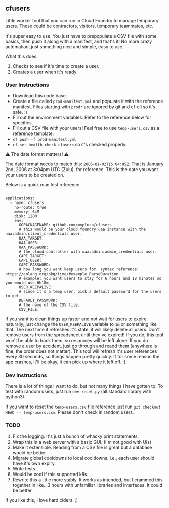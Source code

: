 ## cfusers

Little worker tool that you can run in Cloud Foundry to manage temporary users. These could be contractors, visitors, temporary teammates, etc.

It's super easy to use. You just have to prepopulate a CSV file with some basics, then push it along with a manifest, and that's it! No more crazy automation, just something nice and simple, easy to use.

What this does:

1. Checks to see if it's time to create a user.
1. Creates a user when it's ready

### User Instructions

* Download this code base.
* Create a file called `prod-manifest.yml` and populate it with the reference manifest. Files starting with `prod*` are ignored by git and cf-cli so it's safe. :)
* Fill out the environment variables. Refer to the reference below for specifics.
* Fill out a CSV file with your users! Feel free to use `temp-users.csv` as a reference template.
* `cf push -f prod-manifest.yml`
* `cf set-health-check cfusers` so it's checked properly.

:warning: The date format matters! :warning:

The date format needs to match this: `2006-01-02T15:04:05Z`. That is January 2nd, 2006 at 3:04pm UTC (Zulu), for reference. This is the date you want your users to be created on.

Below is a quick manifest reference.

```
---
applications:
  - name: cfusers
    no-route: true
    memory: 64M
    disk: 128M
    env:
      GOPACKAGENAME: github.com/mxplusb/cfusers
      # this would be your cloud foundry uaa instance with the uaa:admin:client_credentials user.
      UAA_TARGET:
      UAA_USER:
      UAA_PASSWORD:
      # the cloud controller with uaa:admin:admin_credentials user.
      CAPI_TARGET:
      CAPI_USER:
      CAPI_PASSWORD:
      # how long you want keep users for. syntax reference: https://golang.org/pkg/time/#example_ParseDuration
      # example: you want users to stay for 6 hours and 18 minutes so you would use 6h18m
      USER_KEEPALIVE:
      # since it's a temp user, pick a default password for the users to get.
      DEFAULT_PASSWORD:
      # the name of the CSV file.
      CSV_FILE:
```

If you want to clean things up faster and not wait for users to expire naturally, just change the `USER_KEEPALIVE` variable to `1m` or something like that. The next time it refreshes it's state, it will likely delete all users. Don't remove users from the spreadsheet until they've expired! If you do, this tool won't be able to track them, so resources will be left alone. If you do remove a user by accident, just go through and readd them (anywhere is fine, the order does not matter). This tool will refresh it's user references every 30 seconds, so things happen pretty quickly. If for some reason the app crashes, it'll be okay, it can pick up where it left off. :)

### Dev Instructions

There is a lot of things I want to do, but not many things I have gotten to. To test with random users, just run `dev-reset.py` (all standard library with python3).

If you want to reset the `temp-users.csv` file reference just run `git checkout HEAD -- temp-users.csv`. Please don't check in random users.

### TODO

1. Fix the logging. It's just a bunch of whacky print statements.
1. Wrap this in a web server with a basic GUI. (I'm not good with UIs)
1. Make it extensible. Reading from a CSV file is great but a database would be better.
1. Migrate global cooldowns to local cooldowns. i.e., each user should have it's own expiry.
1. Write tests.
1. Would be cool if this supported k8s.
1. Rewrite this a little more stably. It works as intended, but I crammed this together in like...3 hours with unfamiliar libraries and interfaces. It could be better.

If you like this, I love hard ciders. ;)